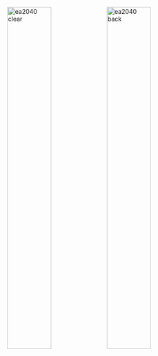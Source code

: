 <p float="left">
  <img src="https://github.com/user-attachments/assets/d7d567f2-8106-4424-8c21-e854ce5180d1" alt="ea2040 clear" width="45%" />
  <img src="https://github.com/user-attachments/assets/217db2ea-2b1b-4dd8-8e40-8f1f6d919070" alt="ea2040 back" width="45%" />
</p>
